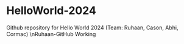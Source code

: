 # HelloWorld-2024
Github repository for Hello World 2024 (Team: Ruhaan, Cason, Abhi, Cormac)
\nRuhaan-GitHub Working
